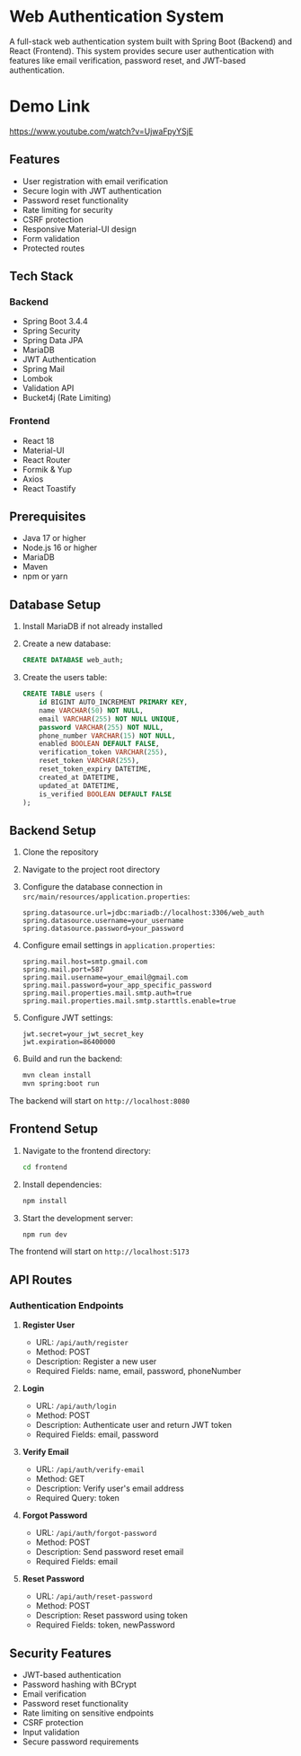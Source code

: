 # Web Authentication System

A full-stack web authentication system built with Spring Boot (Backend) and React (Frontend). This system provides secure user authentication with features like email verification, password reset, and JWT-based authentication.
# Demo Link 
   https://www.youtube.com/watch?v=UjwaFpyYSjE
## Features

- User registration with email verification
- Secure login with JWT authentication
- Password reset functionality
- Rate limiting for security
- CSRF protection
- Responsive Material-UI design
- Form validation
- Protected routes

## Tech Stack

### Backend

- Spring Boot 3.4.4
- Spring Security
- Spring Data JPA
- MariaDB
- JWT Authentication
- Spring Mail
- Lombok
- Validation API
- Bucket4j (Rate Limiting)

### Frontend

- React 18
- Material-UI
- React Router
- Formik & Yup
- Axios
- React Toastify

## Prerequisites

- Java 17 or higher
- Node.js 16 or higher
- MariaDB
- Maven
- npm or yarn

## Database Setup

1. Install MariaDB if not already installed
2. Create a new database:

   ```sql
   CREATE DATABASE web_auth;
   ```

3. Create the users table:
   ```sql
   CREATE TABLE users (
       id BIGINT AUTO_INCREMENT PRIMARY KEY,
       name VARCHAR(50) NOT NULL,
       email VARCHAR(255) NOT NULL UNIQUE,
       password VARCHAR(255) NOT NULL,
       phone_number VARCHAR(15) NOT NULL,
       enabled BOOLEAN DEFAULT FALSE,
       verification_token VARCHAR(255),
       reset_token VARCHAR(255),
       reset_token_expiry DATETIME,
       created_at DATETIME,
       updated_at DATETIME,
       is_verified BOOLEAN DEFAULT FALSE
   );
   ```

## Backend Setup

1. Clone the repository
2. Navigate to the project root directory
3. Configure the database connection in `src/main/resources/application.properties`:

   ```properties
   spring.datasource.url=jdbc:mariadb://localhost:3306/web_auth
   spring.datasource.username=your_username
   spring.datasource.password=your_password
   ```

4. Configure email settings in `application.properties`:

   ```properties
   spring.mail.host=smtp.gmail.com
   spring.mail.port=587
   spring.mail.username=your_email@gmail.com
   spring.mail.password=your_app_specific_password
   spring.mail.properties.mail.smtp.auth=true
   spring.mail.properties.mail.smtp.starttls.enable=true
   ```

5. Configure JWT settings:

   ```properties
   jwt.secret=your_jwt_secret_key
   jwt.expiration=86400000
   ```

6. Build and run the backend:
   ```bash
   mvn clean install
   mvn spring:boot run
   ```

The backend will start on `http://localhost:8080`

## Frontend Setup

1. Navigate to the frontend directory:

   ```bash
   cd frontend
   ```

2. Install dependencies:

   ```bash
   npm install
   ```

3. Start the development server:
   ```bash
   npm run dev
   ```

The frontend will start on `http://localhost:5173`

## API Routes

### Authentication Endpoints

1. **Register User**

   - URL: `/api/auth/register`
   - Method: POST
   - Description: Register a new user
   - Required Fields: name, email, password, phoneNumber

2. **Login**

   - URL: `/api/auth/login`
   - Method: POST
   - Description: Authenticate user and return JWT token
   - Required Fields: email, password

3. **Verify Email**

   - URL: `/api/auth/verify-email`
   - Method: GET
   - Description: Verify user's email address
   - Required Query: token

4. **Forgot Password**

   - URL: `/api/auth/forgot-password`
   - Method: POST
   - Description: Send password reset email
   - Required Fields: email

5. **Reset Password**
   - URL: `/api/auth/reset-password`
   - Method: POST
   - Description: Reset password using token
   - Required Fields: token, newPassword

## Security Features

- JWT-based authentication
- Password hashing with BCrypt
- Email verification
- Password reset functionality
- Rate limiting on sensitive endpoints
- CSRF protection
- Input validation
- Secure password requirements

